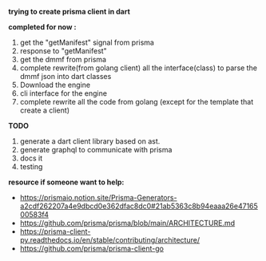 **trying to create prisma client in dart**

**completed for now :**
1. get the "getManifest" signal from prisma 
2. response to "getManifest"
3. get the dmmf from prisma
4. complete rewrite(from golang client) all the interface(class) to parse the dmmf json into dart classes
5. Download the engine
6. cli interface for the engine
7. complete rewrite all the code from golang (except for the template that create a client)

**TODO**
1. generate a dart client library based on ast.
2. generate graphql to communicate with prisma
5. docs it
6. testing




**resource if someone want to help:**

- https://prismaio.notion.site/Prisma-Generators-a2cdf262207a4e9dbcd0e362dfac8dc0#21ab5363c8b94eaaa26e4716500583f4
- https://github.com/prisma/prisma/blob/main/ARCHITECTURE.md
- https://prisma-client-py.readthedocs.io/en/stable/contributing/architecture/
- https://github.com/prisma/prisma-client-go
